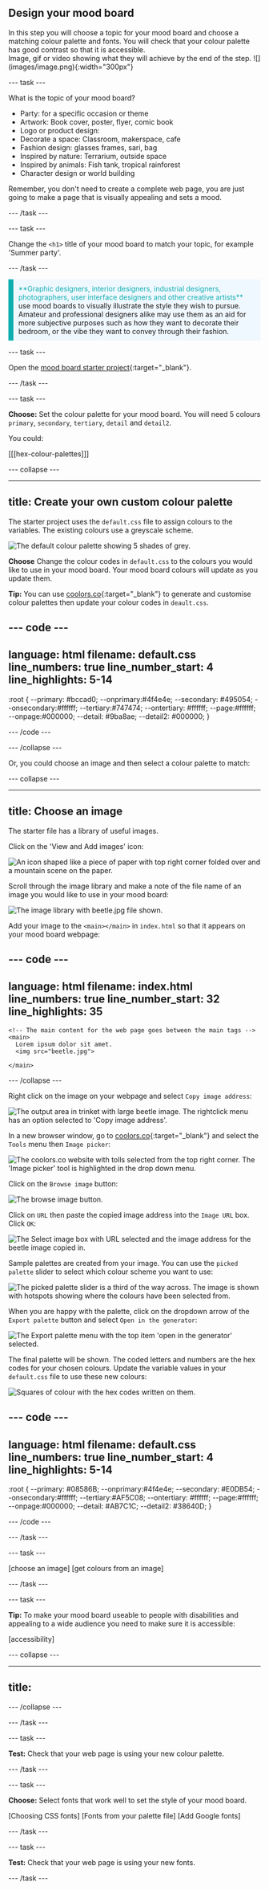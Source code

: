 ## Design your mood board

<div style="display: flex; flex-wrap: wrap">
<div style="flex-basis: 200px; flex-grow: 1; margin-right: 15px;">
In this step you will choose a topic for your mood board and choose a matching colour palette and fonts. You will check that your colour palette has good contrast so that it is accessible. 
</div>
<div>
Image, gif or video showing what they will achieve by the end of the step. ![](images/image.png){:width="300px"}
</div>
</div>

--- task ---

What is the topic of your mood board? 

+ Party: for a specific occasion or theme
+ Artwork: Book cover, poster, flyer, comic book
+ Logo or product design: 
+ Decorate a space: Classroom, makerspace, cafe
+ Fashion design: glasses frames, sari, bag
+ Inspired by nature: Terrarium, outside space
+ Inspired by animals: Fish tank, tropical rainforest 
+ Character design or world building

Remember, you don't need to create a complete web page, you are just going to make a page that is visually appealing and sets a mood.

--- /task ---

--- task ---

Change the `<h1>` title of your mood board to match your topic, for example 'Summer party'.

--- /task ---

<p style="border-left: solid; border-width:10px; border-color: #0faeb0; background-color: aliceblue; padding: 10px;">
<span style="color: #0faeb0">**Graphic designers, interior designers, industrial designers, photographers, user interface designers and other creative artists**</span> use mood boards to visually illustrate the style they wish to pursue. Amateur and professional designers alike may use them as an aid for more subjective purposes such as how they want to decorate their bedroom, or the vibe they want to convey through their fashion.
</p>

--- task ---

Open the [mood board starter project](https://trinket.io/library/trinkets/bb2ee12497){:target="_blank"}. 

--- /task ---

--- task ---

**Choose:** Set the colour palette for your mood board. You will need 5 colours `primary`, `secondary`, `tertiary`, `detail` and `detail2`.

You could:

[[[hex-colour-palettes]]]

--- collapse ---

---
title: Create your own custom colour palette
---

The starter project uses the `default.css` file to assign colours to the variables. The existing colours use a greyscale scheme. 

![The default colour palette showing 5 shades of grey.](images/greyscale.png)

**Choose** Change the colour codes in `default.css` to the colours you would like to use in your mood board. Your mood board colours will update as you update them.

**Tip:** You can use [coolors.co](https://coolors.co){:target="_blank"} to generate and customise colour palettes then update your colour codes in `deault.css`.

--- code ---
---
language: html
filename: default.css
line_numbers: true
line_number_start: 4
line_highlights: 5-14
---

:root {
  --primary: #bccad0;
  --onprimary:#4f4e4e;
  --secondary: #495054;
  --onsecondary:#ffffff;
  --tertiary:#747474;
  --ontertiary: #ffffff;
  --page:#ffffff;
  --onpage:#000000;
  --detail: #9ba8ae;
  --detail2: #000000;
}

--- /code ---

--- /collapse ---

Or, you could choose an image and then select a colour palette to match:

--- collapse ---

---
title: Choose an image
---

The starter file has a library of useful images.

Click on the 'View and Add images' icon: 

![An icon shaped like a piece of paper with top right corner folded over and a mountain scene on the paper.](images/view-add-images.png)

Scroll through the image library and make a note of the file name of an image you would like to use in your mood board: 

![The image library with beetle.jpg file shown.](images/image-gallery.png)

Add your image to the `<main></main>` in `index.html` so that it appears on your mood board webpage:

--- code ---
---
language: html
filename: index.html
line_numbers: true
line_number_start: 32
line_highlights: 35
---

    <!-- The main content for the web page goes between the main tags -->
    <main>
      Lorem ipsum dolor sit amet. 
      <img src="beetle.jpg">
       
    </main>

--- /collapse ---

Right click on the image on your webpage and select `Copy image address`:

![The output area in trinket with large beetle image. The rightclick menu has an option selected to 'Copy image address'.](images/copy-image-address.png)

In a new browser window, go to [coolors.co](https://coolors.co){:target="_blank"} and select the `Tools` menu then `Image picker`:

![The coolors.co website with tolls selected from the top right corner. The 'Image picker' tool is highlighted in the drop down menu.](images/image-picker-menu.png)

Click on the `Browse image` button: 

![The browse image button.](images/browse-image-button.png)

Click on `URL` then paste the copied image address into the `Image URL` box. Click `OK`:

![The Select image box with URL selected and the image address for the beetle image copied in.](images/select-image-box.png)

Sample palettes are created from your image. You can use the `picked palette` slider to select which colour scheme you want to use:

![The picked palette slider is a third of the way across. The image is shown with hotspots showing where the colours have been selected from.](images/generated-image-palettes.png)

When you are happy with the palette, click on the dropdown arrow of the `Export palette` button and select `Open in the generator`:

![The Export palette menu with the top item 'open in the generator' selected.](images/generate-palette-menu.png)

The final palette will be shown. The coded letters and numbers are the hex codes for your chosen colours. Update the variable values in your `default.css` file to use these new colours:

![Squares of colour with the hex codes written on them.](images/final-image-palette.png)


--- code ---
---
language: html
filename: default.css
line_numbers: true
line_number_start: 4
line_highlights: 5-14
---

:root {
  --primary: #08586B;
  --onprimary:#4f4e4e;
  --secondary: #E0DB54;
  --onsecondary:#ffffff;
  --tertiary:#AF5C08;
  --ontertiary: #ffffff;
  --page:#ffffff;
  --onpage:#000000;
  --detail: #AB7C1C;
  --detail2: #38640D;
}

--- /code ---

--- /task ---

--- task ---

[choose an image]
[get colours from an image]

--- /task ---

--- task ---

**Tip:** To make your mood board useable to people with disabilities and appealing to a wide audience you need to make sure it is accessible: 

[accessibility]

--- collapse ---

---
title: 
---



--- /collapse ---

--- /task ---

--- task ---

**Test:** Check that your web page is using your new colour palette. 

--- /task ---

--- task ---

**Choose:** Select fonts that work well to set the style of your mood board. 

[Choosing CSS fonts]
[Fonts from your palette file]
[Add Google fonts]

--- /task ---

--- task ---

**Test:** Check that your web page is using your new fonts. 

--- /task ---


